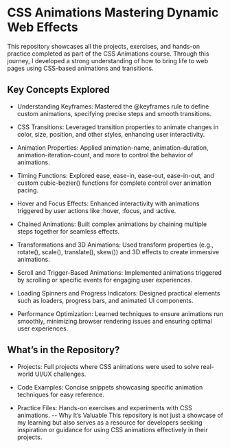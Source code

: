 # CSS Animations Mastering Dynamic Web Effects

This repository showcases all the projects, exercises, and hands-on practice completed as part of the CSS Animations course. Through this journey, I developed a strong understanding of how to bring life to web pages using CSS-based animations and transitions.

## Key Concepts Explored
- Understanding Keyframes:
Mastered the @keyframes rule to define custom animations, specifying precise steps and smooth transitions.

- CSS Transitions:
Leveraged transition properties to animate changes in color, size, position, and other styles, enhancing user interactivity.

- Animation Properties:
Applied animation-name, animation-duration, animation-iteration-count, and more to control the behavior of animations.

- Timing Functions:
Explored ease, ease-in, ease-out, ease-in-out, and custom cubic-bezier() functions for complete control over animation pacing.

- Hover and Focus Effects:
Enhanced interactivity with animations triggered by user actions like :hover, :focus, and :active.

- Chained Animations:
Built complex animations by chaining multiple steps together for seamless effects.

- Transformations and 3D Animations:
Used transform properties (e.g., rotate(), scale(), translate(), skew()) and 3D effects to create immersive animations.

- Scroll and Trigger-Based Animations:
Implemented animations triggered by scrolling or specific events for engaging user experiences.

- Loading Spinners and Progress Indicators:
Designed practical elements such as loaders, progress bars, and animated UI components.

- Performance Optimization:
Learned techniques to ensure animations run smoothly, minimizing browser rendering issues and ensuring optimal user experiences.

## What’s in the Repository?
- Projects:
Full projects where CSS animations were used to solve real-world UI/UX challenges.

- Code Examples:
Concise snippets showcasing specific animation techniques for easy reference.

- Practice Files:
Hands-on exercises and experiments with CSS animations.
--
Why It’s Valuable
This repository is not just a showcase of my learning but also serves as a resource for developers seeking inspiration or guidance for using CSS animations effectively in their projects.
